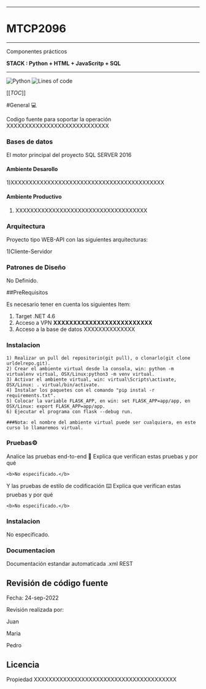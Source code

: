 ______________________________________________
# MTCP2096
________________________________________________

Componentes prácticos



**STACK : Python + HTML + JavaScritp + SQL**

________________________________________________

![Python](https://img.shields.io/static/v1?label=Python&message=3.93&color=yellow&style=?style=for-the-badge&logo=python)
![Lines of code](https://img.shields.io/tokei/lines/github/escalantem/cp032096-2?style=for-the-badge)

[[_TOC_]]

#General :computer:


Codigo fuente para soportar la operación XXXXXXXXXXXXXXXXXXXXXXXXXXXX


### Bases de datos 

El motor principal del proyecto SQL SERVER 2016



#### Ambiente Desarollo
1)XXXXXXXXXXXXXXXXXXXXXXXXXXXXXXXXXXXXXXXXXX

#### Ambiente Productivo
1) XXXXXXXXXXXXXXXXXXXXXXXXXXXXXXXXXXXX


### Arquitectura

Proyecto tipo WEB-API con las siguientes arquitecturas:

1)Cliente-Servidor


### Patrones de Diseño

No Definido.


##PreRequisitos

Es necesario tener en cuenta los siguientes Item:

1) Target .NET 4.6
2) Acceso a VPN **XXXXXXXXXXXXXXXXXXXXXXXXX**
3) Acceso a la base de datos XXXXXXXXXXXXXX


### Instalacion
~~~
1) Realizar un pull del repositorio(git pull), o clonarlo(git clone urldelrepo.git).
2) Crear el ambiente virtual desde la consola, win: python -m virtualenv virtual, OSX/Linux:python3 -m venv virtual.
3) Activar el ambiente virtual, win: virtual\Scripts\activate, OSX/Linux: . virtual/bin/activate.
4) Instalar los paquetes con el comando "pip instal -r requirements.txt".
5) Colocar la variable FLASK_APP, en win: set FLASK_APP=app/app, en OSX/Linux: export FLASK_APP=app/app.
6) Ejecutar el programa con flask --debug run.

###Nota: el nombre del ambiente virtual puede ser cualquiera, en este curso lo llamaremos virtual.
~~~


### Pruebas⚙️

Analice las pruebas end-to-end 🔩
Explica que verifican estas pruebas y por qué

~~~
<b>No especificado.</b>
~~~

Y las pruebas de estilo de codificación ⌨️
Explica que verifican estas pruebas y por qué


~~~
<b>No especificado.</b>
~~~

### Instalacion

No especificado.

### Documentacion

Documentación estandar automaticada .xml REST


## Revisión de código fuente
Fecha: 24-sep-2022



Revisión realizada por:



Juan



Maria



Pedro


## Licencia
Propiedad XXXXXXXXXXXXXXXXXXXXXXXXXXXXXXXXXXXXXXX

